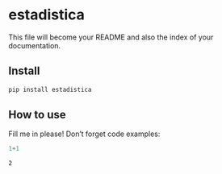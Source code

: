 # estadistica


<!-- WARNING: THIS FILE WAS AUTOGENERATED! DO NOT EDIT! -->

This file will become your README and also the index of your
documentation.

## Install

``` sh
pip install estadistica
```

## How to use

Fill me in please! Don’t forget code examples:

``` python
1+1
```

    2
